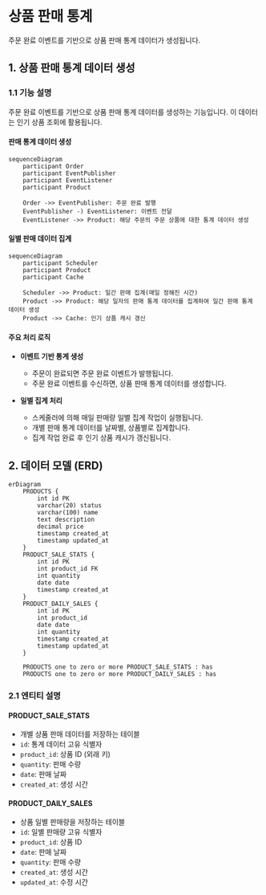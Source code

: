 # 상품 판매 통계

주문 완료 이벤트를 기반으로 상품 판매 통계 데이터가 생성됩니다. 

## 1. 상품 판매 통계 데이터 생성

### 1.1 기능 설명
주문 완료 이벤트를 기반으로 상품 판매 통계 데이터를 생성하는 기능입니다. 이 데이터는 인기 상품 조회에 활용됩니다.

#### 판매 통계 데이터 생성
```mermaid
sequenceDiagram
    participant Order
    participant EventPublisher
    participant EventListener
    participant Product

    Order ->> EventPublisher: 주문 완료 발행
    EventPublisher -) EventListener: 이벤트 전달
    EventListener ->> Product: 해당 주문의 주문 상품에 대한 통계 데이터 생성
```

#### 일별 판매 데이터 집계
```mermaid
sequenceDiagram
    participant Scheduler
    participant Product
    participant Cache
    
    Scheduler ->> Product: 일간 판매 집계(매일 정해진 시간)
    Product ->> Product: 해당 일자의 판매 통계 데이터를 집계하여 일간 판매 통계 데이터 생성
    Product ->> Cache: 인기 상품 캐시 갱신
```

#### 주요 처리 로직
- **이벤트 기반 통계 생성**
    - 주문이 완료되면 주문 완료 이벤트가 발행됩니다.
    - 주문 완료 이벤트를 수신하면, 상품 판매 통계 데이터를 생성합니다.

- **일별 집계 처리**
    - 스케줄러에 의해 매일 판매량 일별 집계 작업이 실행됩니다.
    - 개별 판매 통계 데이터를 날짜별, 상품별로 집계합니다.
    - 집계 작업 완료 후 인기 상품 캐시가 갱신됩니다.


## 2. 데이터 모델 (ERD)

```mermaid
erDiagram
    PRODUCTS {
        int id PK
        varchar(20) status
        varchar(100) name
        text description
        decimal price
        timestamp created_at
        timestamp updated_at
    }
    PRODUCT_SALE_STATS {
        int id PK
        int product_id FK
        int quantity
        date date
        timestamp created_at
    }
    PRODUCT_DAILY_SALES {
        int id PK
        int product_id
        date date
        int quantity
        timestamp created_at
        timestamp updated_at
    }
    
    PRODUCTS one to zero or more PRODUCT_SALE_STATS : has
    PRODUCTS one to zero or more PRODUCT_DAILY_SALES : has
```

### 2.1 엔티티 설명

#### PRODUCT_SALE_STATS
- 개별 상품 판매 데이터를 저장하는 테이블
- `id`: 통계 데이터 고유 식별자
- `product_id`: 상품 ID (외래 키)
- `quantity`: 판매 수량
- `date`: 판매 날짜
- `created_at`: 생성 시간

#### PRODUCT_DAILY_SALES
- 상품 일별 판매량을 저장하는 테이블
- `id`: 일별 판매량 고유 식별자
- `product_id`: 상품 ID
- `date`: 판매 날짜
- `quantity`: 판매 수량
- `created_at`: 생성 시간
- `updated_at`: 수정 시간
